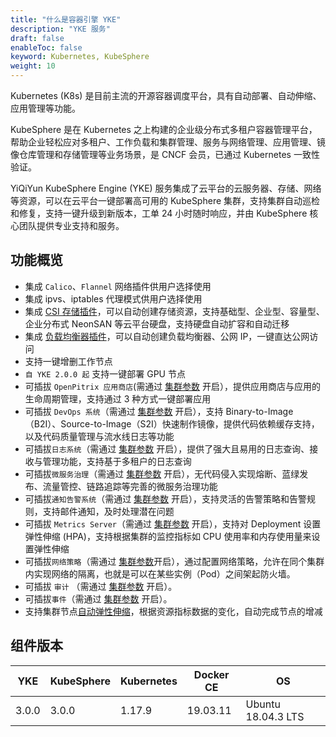 ```yaml
---
title: "什么是容器引擎 YKE"
description: "YKE 服务"
draft: false
enableToc: false
keyword: Kubernetes, KubeSphere
weight: 10
---
```


Kubernetes (K8s) 是目前主流的开源容器调度平台，具有自动部署、自动伸缩、应用管理等功能。

KubeSphere 是在 Kubernetes 之上构建的企业级分布式多租户容器管理平台，帮助企业轻松应对多租户、工作负载和集群管理、服务与网络管理、应用管理、镜像仓库管理和存储管理等业务场景，是 CNCF 会员，已通过 Kubernetes 一致性验证。

YiQiYun KubeSphere Engine (YKE) 服务集成了云平台的云服务器、存储、网络等资源，可以在云平台一键部署高可用的 KubeSphere 集群，支持集群自动巡检和修复，支持一键升级到新版本，工单 24 小时随时响应，并由 KubeSphere 核心团队提供专业支持和服务。

## 功能概览

- 集成 `Calico`、`Flannel` 网络插件供用户选择使用
- 集成 ipvs、iptables 代理模式供用户选择使用
- 集成 [CSI 存储插件](../../attach/qingcloud-csi-master.zip)，可以自动创建存储资源，支持基础型、企业型、容量型、企业分布式 NeonSAN 等云平台硬盘，支持硬盘自动扩容和自动迁移
- 集成 [负载均衡器插件](../../attach/qingcloud-cloud-controller-manager-master.zip)，可以自动创建负载均衡器、公网 IP，一键直达公网访问
- 支持一键增删工作节点
- `自 YKE 2.0.0 起` 支持一键部署 GPU 节点
- 可插拔 `OpenPitrix 应用商店`(需通过 [集群参数](/container/qke/admin/main/#服务环境参数设置) 开启），提供应用商店与应用的生命周期管理，支持通过 3 种方式一键部署应用
- 可插拔 `DevOps 系统`（需通过 [集群参数](/container/qke/admin/main/#服务环境参数设置) 开启），支持 Binary-to-Image（B2I）、Source-to-Image（S2I）快速制作镜像，提供代码依赖缓存支持，以及代码质量管理与流水线日志等功能
- 可插拔`日志系统`（需通过 [集群参数](/container/qke/admin/main/#服务环境参数设置) 开启），提供了强大且易用的日志查询、接收与管理功能，支持基于多租户的日志查询
- 可插拔`微服务治理`（需通过 [集群参数](/container/qke/admin/main/#服务环境参数设置) 开启），无代码侵入实现熔断、蓝绿发布、流量管控、链路追踪等完善的微服务治理功能
- 可插拔`通知告警系统`（需通过 [集群参数](/container/qke/admin/main/#服务环境参数设置) 开启），支持灵活的告警策略和告警规则，支持邮件通知，及时处理潜在问题
- 可插拔 `Metrics Server`（需通过 [集群参数](/container/qke/admin/main/#服务环境参数设置) 开启），支持对 Deployment 设置弹性伸缩 (HPA)，支持根据集群的监控指标如 CPU 使用率和内存使用量来设置弹性伸缩
- 可插拔`网络策略`（需通过 [集群参数](/container/qke/admin/main/#服务环境参数设置)开启），通过配置网络策略，允许在同个集群内实现网络的隔离，也就是可以在某些实例（Pod）之间架起防火墙。
- 可插拔 `审计` （需通过 [集群参数](/container/qke/admin/main/#服务环境参数设置) 开启）。
- 可插拔`事件`（需通过 [集群参数](/container/qke/admin/main/#服务环境参数设置) 开启）。
- 支持集群节点[自动弹性伸缩](/operation/autoscaling/intro/intro/)，根据资源指标数据的变化，自动完成节点的增减

## 组件版本

| YKE   | KubeSphere | Kubernetes | Docker CE | OS                 |
| ----- | ---------- | ---------- | --------- | ------------------ |
| 3.0.0 | 3.0.0      | 1.17.9     | 19.03.11  | Ubuntu 18.04.3 LTS |


